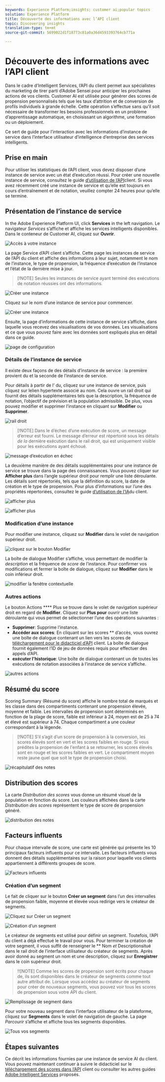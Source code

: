 ```yaml
---
keywords: Experience Platform;insights; customer ai;popular topics
solution: Experience Platform
title: Découverte des informations avec l’API client
topic: Discovering insights
translation-type: tm+mt
source-git-commit: 5699022d1f18773c81a0a36d4593393764cb771a

---
```



# Découverte des informations avec l’API client

Dans le cadre d’Intelligent Services, l’API du client permet aux spécialistes du marketing de tirer parti d’Adobe Sensei pour anticiper les prochaines actions de vos clients. Customer AI est utilisée pour générer des scores de propension personnalisés tels que les taux d’attrition et de conversion de profils individuels à grande échelle. Cette opération s’effectue sans qu’il soit nécessaire de transformer les besoins professionnels en un problème d’apprentissage automatique, en choisissant un algorithme, une formation ou un déploiement.

Ce sert de guide pour l’interaction avec les informations d’instance de service dans l’interface utilisateur d’intelligence d’entreprise des services intelligents.

## Prise en main

Pour utiliser les statistiques de l’API client, vous devez disposer d’une instance de service avec un état d’exécution réussi. Pour créer une nouvelle instance de service, consultez le guide [d’utilisation de l’API](./user-guide.md)client. Si vous avez récemment créé une instance de service et qu’elle est toujours en cours d’entraînement et de notation, veuillez compter 24 heures pour qu’elle se termine.

## Présentation de l’instance de service

In the Adobe Experience Platform UI, click **Services** in the left navigation. Le navigateur *Services* s’affiche et affiche les services intelligents disponibles. Dans le conteneur de Customer AI, cliquez sur **Ouvrir**.

![Accès à votre instance](./images/insights/navigate-to-service.png)

La page Service d’API client s’affiche. Cette page  les instances de service de l’API du client et affiche des informations à leur sujet, notamment le nom de l’instance, le type de propension, la fréquence d’exécution de l’instance et l’état de la dernière mise à jour.

>[!NOTE] Seules les instances de service ayant terminé des exécutions de notation réussies ont des informations.

![Créer une instance](./images/insights/dashboard.png)

Cliquez sur le nom d’une instance de service pour commencer.

![Créer une instance](./images/insights/click-the-name.png)

Ensuite, la page d’informations de cette instance de service s’affiche, dans laquelle vous recevez des visualisations de vos données. Les visualisations et ce que vous pouvez faire avec les données sont expliqués plus en détail dans ce guide.

![page de configuration](./images/insights/landing-page.png)


### Détails de l’instance de service

Il existe deux façons de des détails d’instance de service : la première provient du et la seconde de l’instance de service.

Pour  détails à partir de l’ du, cliquez sur une instance de service, puis cliquez sur lelien hypertexte associé au nom. Cela ouvre un rail droit qui fournit des détails supplémentaires tels que la description, la fréquence de notation, l’objectif de prévision et la population admissible. De plus, vous pouvez modifier et supprimer l’instance en cliquant sur **Modifier** ou **Supprimer**.

![rail droit](./images/insights/success-run.png)

>[!NOTE] Dans le  d’échec d’une exécution de score, un message d’erreur est fourni. Le message d’erreur est répertorié sous les détails *de la* dernière exécution dans le rail droit, qui est uniquement visible pour les exécutions ayant échoué.

![message d’exécution en échec](./images/insights/failed-run.png)

La deuxième manière de des détails supplémentaires pour une instance de service se trouve dans la page des connaissances. Vous pouvez cliquer sur **Afficher plus** dans l’angle supérieur droit pour remplir une liste déroulante. Les détails sont répertoriés, tels que la définition du score, la date de création et le type de propension. Pour plus d’informations sur l’une des propriétés répertoriées, consultez le guide [d’utilisation de l’IA](./user-guide.md)du client.

![afficher plus](./images/insights/landing-show-more.png)

![afficher plus](./images/insights/show-more.png)

### Modification d’une instance

Pour modifier une instance, cliquez sur **Modifier** dans le volet de navigation supérieur droit.

![cliquez sur le bouton Modifier](./images/insights/edit-button.png)

La boîte de dialogue Modifier s’affiche, vous permettant de modifier la *description* et la fréquence de *score* de l’instance. Pour confirmer vos modifications et fermer la boîte de dialogue, cliquez sur **Modifier** dans le coin inférieur droit.

![modifier la fenêtre contextuelle](./images/insights/edit-instance.png)

### Autres actions

Le bouton Actions **** Plus se trouve dans le volet de navigation supérieur droit en regard de **Modifier**. Cliquez sur **Plus pour** ouvrir une liste déroulante qui vous permet de sélectionner l’une des opérations suivantes :

- **Supprimer**: Supprime l’instance.
- **Accéder aux scores**: En cliquant sur les scores ** d’accès, vous ouvrez une boîte de dialogue contenant un lien vers les scores de [téléchargement pour le didacticiel d’API](./download-scores.md) client. La boîte de dialogue fournit également l’ID de jeu de données requis pour effectuer des appels d’API.
- **exécuter l&#39;historique**: Une boîte de dialogue contenant un  de toutes les exécutions de notation associées à l’instance de service s’affiche.

![autres actions](./images/insights/more-actions.png)

## Résumé du score

Scoring Summary (Résumé du score) affiche le nombre total de  marqués et les classe dans des compartiments contenant une propension élevée, moyenne et faible. Les intervalles de propension sont déterminés en fonction de la plage de score, faible est inférieur à 24, moyen est de 25 à 74 et élevé est supérieur à 74. Chaque compartiment a une couleur correspondant à la légende.

>[!NOTE] S’il s’agit d’un score de propension à la conversion, les scores élevés sont en vert et les scores faibles en rouge. Si vous prédites la propension de l&#39;enfant à se retourner, les scores élevés sont en rouge et les scores faibles en vert. Le compartiment moyen reste jaune quel que soit le type de propension choisi.

![récapitulatif des notes](./images/insights/scoring-summary.png)

## Distribution des scores

La carte *Distribution des scores* vous donne un résumé visuel de la population en fonction du score. Les couleurs affichées dans la carte *Distribution des scores* représentent le type de score de propension généré.

![distribution des notes](./images/insights/distribution-of-scores.png)

## Facteurs influents

Pour chaque intervalle de score, une carte est générée qui présente les 10 principaux facteurs influents pour ce intervalle. Les facteurs influents vous donnent des détails supplémentaires sur la raison pour laquelle vos clients appartiennent à différents groupes de score.

![Facteurs influents](./images/insights/influential-factors.png)

### Création d’un segment

Le fait de cliquer sur le bouton **Créer un segment** dans l’un des intervalles de propension faible, moyenne et élevée vous redirige vers le créateur de segments.

![Cliquez sur Créer un segment](./images/insights/influential-factors-create-segment.png)

![Création d’un segment](./images/insights/create-segment.png)

Le créateur de segments est utilisé pour définir un segment. Toutefois, l’API du client a déjà effectué le travail pour vous. Pour terminer la création de votre segment, il vous suffit de renseigner le ** Nom *et* Descriptionsitué dans le rail droit de l’interface utilisateur du créateur de segments. Après avoir donné au segment un nom et une description, cliquez sur **Enregistrer** dans le coin supérieur droit.

>!![NOTE] Comme les scores de propension sont écrits pour chaque  de, ils sont disponibles dans le créateur de segments comme tout autre attribut  de. Lorsque vous accédez au créateur de segments pour créer de nouveaux segments, vous pouvez voir tous les scores de propension sous votre   API du client.

![Remplissage de segment dans](./images/insights/segment-saving.png)

Pour  votre nouveau segment dans l’interface utilisateur de la plateforme, cliquez sur **Segments** dans le volet de navigation de gauche. La page *Parcourir* s’affiche et affiche tous les segments disponibles.

![Tous vos segments](./images/insights/Segments-dashboard.png)

## Étapes suivantes

Ce décrit les informations fournies par une instance de service AI du client. Vous pouvez maintenant continuer à suivre le didacticiel sur le [téléchargement des scores dans l’API](./download-scores.md) client ou consulter les autres guides [Adobe Intelligent Services](../home.md) proposés.